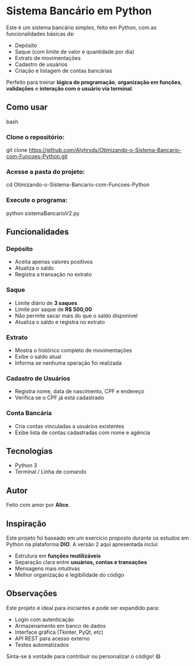 # Sistema Bancário em Python

Este é um sistema bancário simples, feito em Python, com as funcionalidades básicas de:

- Depósito
- Saque (com limite de valor e quantidade por dia)
- Extrato de movimentações
- Cadastro de usuários
- Criação e listagem de contas bancárias

Perfeito para treinar **lógica de programação**, **organização em funções**, **validações** e **interação com o usuário via terminal**.


## Como usar

bash
### Clone o repositório:
git clone https://github.com/Alyhrvds/Otimizando-o-Sistema-Bancario-com-Funcoes-Python.git

### Acesse a pasta do projeto:
cd Otimizando-o-Sistema-Bancario-com-Funcoes-Python

### Execute o programa:
python sistemaBancarioV2.py


## Funcionalidades

### Depósito

* Aceita apenas valores positivos
* Atualiza o saldo
* Registra a transação no extrato

### Saque

* Limite diário de **3 saques**
* Limite por saque de **R\$ 500,00**
* Não permite sacar mais do que o saldo disponível
* Atualiza o saldo e registra no extrato

### Extrato

* Mostra o histórico completo de movimentações
* Exibe o saldo atual
* Informa se nenhuma operação foi realizada

### Cadastro de Usuários

* Registra nome, data de nascimento, CPF e endereço
* Verifica se o CPF já está cadastrado

### Conta Bancária

* Cria contas vinculadas a usuários existentes
* Exibe lista de contas cadastradas com nome e agência


## Tecnologias

* Python 3
* Terminal / Linha de comando

## Autor

Feito com amor por **Alice**.

## Inspiração

Este projeto foi baseado em um exercício proposto durante os estudos em Python na plataforma **DIO**.
A versão 2 aqui apresentada inclui:

* Estrutura em **funções reutilizáveis**
* Separação clara entre **usuários, contas e transações**
* Mensagens mais intuitivas
* Melhor organização e legibilidade do código

## Observações

Este projeto é ideal para iniciantes e pode ser expandido para:

* Login com autenticação
* Armazenamento em banco de dados
* Interface gráfica (Tkinter, PyQt, etc)
* API REST para acesso externo
* Testes automatizados

Sinta-se à vontade para contribuir ou personalizar o código! 😄

